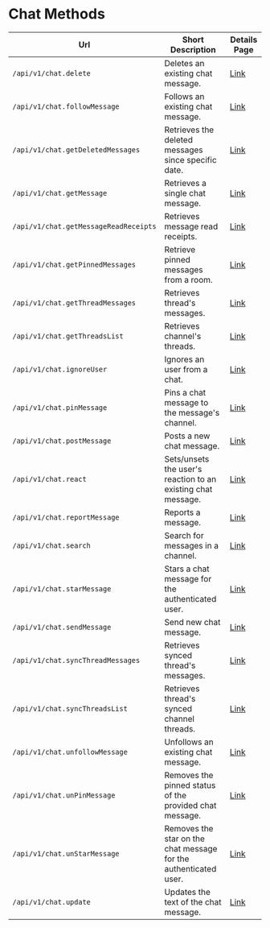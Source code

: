 # Chat Methods

| Url | Short Description | Details Page |
| --- | --- | --- |
| `/api/v1/chat.delete` | Deletes an existing chat message. | [Link](delete/) |
| `/api/v1/chat.followMessage` | Follows an existing chat message. | [Link](followmessage/)           |
| `/api/v1/chat.getDeletedMessages`  | Retrieves the deleted messages since specific date.  | [Link](getdeletedmessages/) |
| `/api/v1/chat.getMessage` | Retrieves a single chat message. | [Link](getmessage/) |
| `/api/v1/chat.getMessageReadReceipts` | Retrieves message read receipts. | [Link](getmessagereadreceipts/) |
| `/api/v1/chat.getPinnedMessages` | Retrieve pinned messages from a room. | [Link](getpinnedmessages/) |
| `/api/v1/chat.getThreadMessages`| Retrieves thread's messages. | [Link](getthreadmessages/)  |
| `/api/v1/chat.getThreadsList`  | Retrieves channel's threads.  | [Link](getthreadslist/)  |
| `/api/v1/chat.ignoreUser` | Ignores an user from a chat. | [Link](ignoreuser/) |
| `/api/v1/chat.pinMessage` | Pins a chat message to the message's channel. | [Link](pinmessage/) |
| `/api/v1/chat.postMessage` | Posts a new chat message. | [Link](postmessage/) |
| `/api/v1/chat.react` | Sets/unsets the user's reaction to an existing chat message. | [Link](react/) |
| `/api/v1/chat.reportMessage` | Reports a message.  | [Link](reportmessage/)             |
| `/api/v1/chat.search` | Search for messages in a channel. | [Link](search/)        |
| `/api/v1/chat.starMessage` | Stars a chat message for the authenticated user. | [Link](starmessage/) |
| `/api/v1/chat.sendMessage`   | Send new chat message.                         | [Link](sendmessage/)   |
| `/api/v1/chat.syncThreadMessages` | Retrieves synced thread's messages.   | [Link](syncthreadmessages/)  |
| `/api/v1/chat.syncThreadsList`  | Retrieves thread's synced channel threads.  | [Link](syncthreadslist/)  |
| `/api/v1/chat.unfollowMessage`  | Unfollows an existing chat message. | [Link](unfollowmessage/)  |
| `/api/v1/chat.unPinMessage` | Removes the pinned status of the provided chat message. | [Link](unpinmessage/) |
| `/api/v1/chat.unStarMessage` | Removes the star on the chat message for the authenticated user. | [Link](unstarmessage/) |
| `/api/v1/chat.update` | Updates the text of the chat message. | [Link](update/) |
